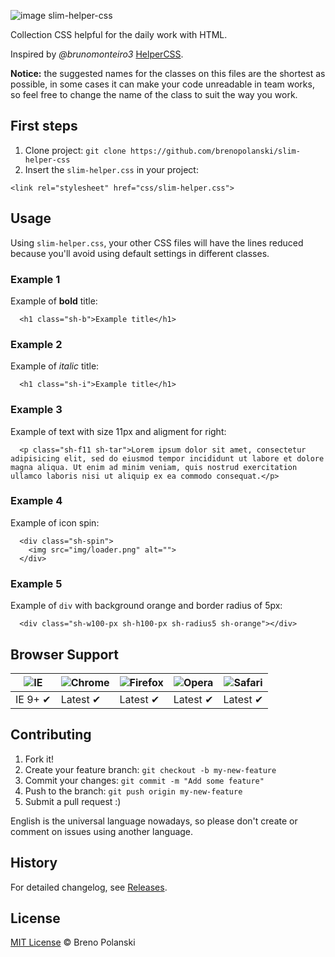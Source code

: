 ![image slim-helper-css](https://raw.github.com/brenopolanski/slim-helper-css/gh-assets/slim-helper-css.png)

Collection CSS helpful for the daily work with HTML.

Inspired by *@brunomonteiro3* [HelperCSS](https://github.com/brunomonteiro3/HelperCSS "HelperCSS").

**Notice:** the suggested names for the classes on this files are the shortest as possible, in some cases it can make your code unreadable in team works, so feel free to change the name of the class to suit the way you work.

## First steps

1. Clone project: `git clone https://github.com/brenopolanski/slim-helper-css`
2. Insert the `slim-helper.css` in your project:

  ```
  <link rel="stylesheet" href="css/slim-helper.css">
  ```
  
## Usage

Using `slim-helper.css`, your other CSS files will have the lines reduced because you'll avoid using default settings in different classes.

### Example 1

Example of **bold** title:

      <h1 class="sh-b">Example title</h1>
      
### Example 2

Example of *italic* title:

      <h1 class="sh-i">Example title</h1>
      
### Example 3

Example of text with size 11px and aligment for right:

      <p class="sh-f11 sh-tar">Lorem ipsum dolor sit amet, consectetur adipisicing elit, sed do eiusmod tempor incididunt ut labore et dolore magna aliqua. Ut enim ad minim veniam, quis nostrud exercitation ullamco laboris nisi ut aliquip ex ea commodo consequat.</p>
      
### Example 4

Example of icon spin:

      <div class="sh-spin">
        <img src="img/loader.png" alt="">
      </div>
      
### Example 5

Example of `div` with background orange and border radius of 5px:

      <div class="sh-w100-px sh-h100-px sh-radius5 sh-orange"></div>

## Browser Support

![IE](https://raw.github.com/alrra/browser-logos/master/internet-explorer/internet-explorer_48x48.png) | ![Chrome](https://raw.github.com/alrra/browser-logos/master/chrome/chrome_48x48.png) | ![Firefox](https://raw.github.com/alrra/browser-logos/master/firefox/firefox_48x48.png) | ![Opera](https://raw.github.com/alrra/browser-logos/master/opera/opera_48x48.png) | ![Safari](https://raw.github.com/alrra/browser-logos/master/safari/safari_48x48.png)
--- | --- | --- | --- | --- |
IE 9+ ✔ | Latest ✔ | Latest ✔ | Latest ✔ | Latest ✔ |

## Contributing

1. Fork it!
2. Create your feature branch: `git checkout -b my-new-feature`
3. Commit your changes: `git commit -m "Add some feature"`
4. Push to the branch: `git push origin my-new-feature`
5. Submit a pull request  :)

English is the universal language nowadays, so please don't create or comment on issues using another language.

## History

For detailed changelog, see [Releases](https://github.com/brenopolanski/slim-helper-css/releases "Releases").

## License

[MIT License](http://brenopolanski.mit-license.org/) © Breno Polanski
